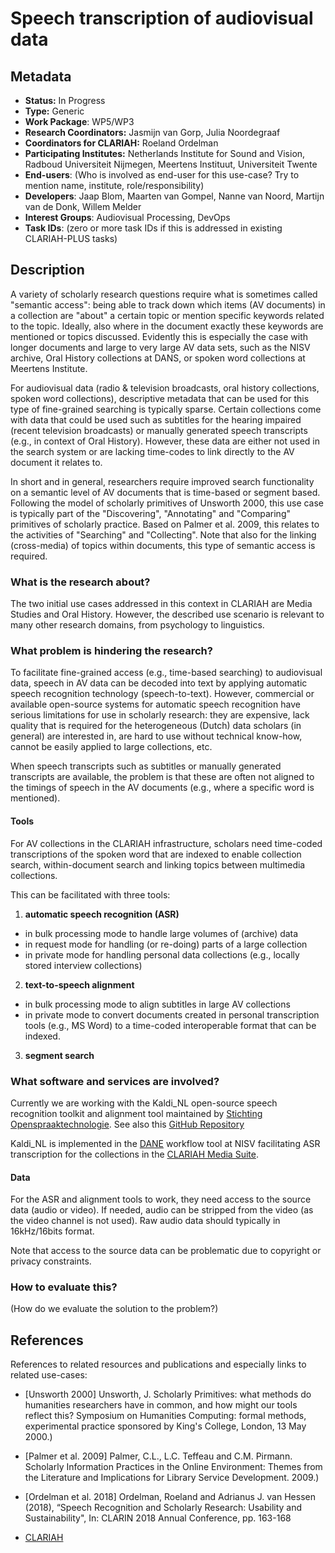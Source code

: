 # Speech transcription of audiovisual data

## Metadata

* **Status:**  In Progress
* **Type:** Generic
* **Work Package**: WP5/WP3
* **Research Coordinators:**  Jasmijn van Gorp, Julia Noordegraaf
* **Coordinators for CLARIAH:**  Roeland Ordelman
* **Participating Institutes:** Netherlands Institute for Sound and Vision, Radboud Universiteit Nijmegen, Meertens Instituut, Universiteit Twente
* **End-users**: (Who is involved as end-user for this use-case? Try to mention name, institute, role/responsibility)
* **Developers**: Jaap Blom, Maarten van Gompel, Nanne van Noord, Martijn van de Donk, Willem Melder
* **Interest Groups**: Audiovisual Processing, DevOps
* **Task IDs**: (zero or more task IDs if this is addressed in existing CLARIAH-PLUS tasks)

## Description

A variety of scholarly research questions require what is sometimes called "semantic access": being able to track down which items (AV documents) in a collection are "about" a certain topic or mention specific keywords related to the topic. Ideally, also where in the document exactly these keywords are mentioned or topics discussed. Evidently this is especially the case with longer documents and large to very large AV data sets, such as the NISV archive, Oral History collections at DANS, or spoken word collections at Meertens Institute.      

For audiovisual data (radio & television broadcasts, oral history collections, spoken word collections), descriptive metadata that can be used for this type of fine-grained searching is typically sparse. Certain collections come with data that could be used  such as subtitles for the hearing impaired (recent television broadcasts) or manually generated speech transcripts (e.g., in context of Oral History). However, these data are either not used in the search system or are lacking time-codes to link directly to the AV document it relates to.  

In short and in general, researchers require improved search functionality on a semantic level of AV documents that is time-based or segment based. Following the model of scholarly primitives of Unsworth 2000, this use case is typically part of the "Discovering", "Annotating" and "Comparing" primitives of scholarly practice. Based on Palmer et al. 2009, this relates to the activities of "Searching" and "Collecting". Note that also for the linking (cross-media) of topics within documents, this type of semantic access is required.     


### What is the research about?

The two initial use cases addressed in this context in CLARIAH are Media Studies and Oral History. However, the described use scenario is relevant to many other research domains, from psychology to linguistics.

### What problem is hindering the research?

To facilitate fine-grained access (e.g., time-based searching) to audiovisual data, speech in AV data can be decoded into text by applying automatic speech recognition technology (speech-to-text). However, commercial or available open-source systems for automatic speech recognition have serious limitations for use in scholarly research: they are expensive, lack quality that is required for the heterogeneous (Dutch) data scholars (in general) are interested in, are hard to use without technical know-how, cannot be easily applied to large collections, etc.    

When speech transcripts such as subtitles or manually generated transcripts are available, the problem is that these are often not aligned to the timings of speech in the AV documents (e.g., where a specific word is mentioned).

#### Tools

For AV collections in the CLARIAH infrastructure, scholars need time-coded transcriptions of the spoken word that are indexed to enable collection search, within-document search and linking topics between multimedia collections.  

This can be facilitated with three tools:
1. **automatic speech recognition (ASR)**
  - in bulk processing mode to handle large volumes of (archive) data
  - in request mode for handling (or re-doing) parts of a large collection
  - in private mode for handling personal data collections (e.g., locally stored interview collections)
2. **text-to-speech alignment**
  - in bulk processing mode to align subtitles in large AV collections
  - in private mode to convert documents created in personal transcription tools (e.g., MS Word) to a time-coded interoperable format that can be indexed.  
3. **segment search**

### What software and services are involved?

Currently we are working with the Kaldi_NL open-source speech recognition toolkit and alignment tool maintained by [Stichting Openspraaktechnologie](https://openspraaktechnologie.org/). See also this [GitHub Repository](https://github.com/opensource-spraakherkenning-nl)

Kaldi_NL is implemented in the [DANE](https://github.com/CLARIAH/DANE) workflow tool at NISV facilitating ASR transcription for the collections in the [CLARIAH Media Suite](https://mediasuite.clariah.nl/).

#### Data

For the ASR and alignment tools to work, they need access to the source data (audio or video). If needed, audio can be stripped from the video (as the video channel is not used). Raw audio data should typically in 16kHz/16bits format.  

Note that access to the source data can be problematic due to copyright or privacy constraints.

### How to evaluate this?

(How do we evaluate the solution to the problem?)

## References

References to related resources and publications and especially links to related use-cases:

* [Unsworth 2000] Unsworth, J. Scholarly Primitives: what methods do humanities researchers have in common, and how might our tools reflect this? Symposium on Humanities Computing: formal methods, experimental practice sponsored by King's College, London, 13 May 2000.)

* [Palmer et al. 2009] Palmer, C.L., L.C. Teffeau and C.M. Pirmann. Scholarly Information Practices in the Online Environment: Themes from the Literature and Implications for Library Service Development. 2009.)

* [Ordelman et al. 2018] Ordelman, Roeland and Adrianus J. van Hessen (2018), “Speech Recognition and Scholarly Research: Usability and Sustainability", In: CLARIN 2018 Annual Conference, pp. 163-168

* [CLARIAH](https://clariah.nl)
